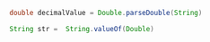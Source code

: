 ```java
double decimalValue = Double.parseDouble(String)
```

```java
String str =  String.valueOf(Double)
```